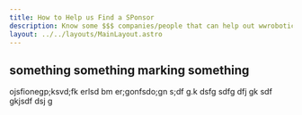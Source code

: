 ```yaml
---
title: How to Help us Find a SPonsor
description: Know some $$$ companies/people that can help out wwrobotics, let us know!! at our [email](westwoodrobotics@roundrockisd.org)
layout: ../../layouts/MainLayout.astro
---
```


## something something marking something

ojsfionegp;ksvd;fk erlsd
bm er;gonfsdo;gn s;df g.k dsfg sdfg dfj gk sdf gkjsdf dsj g 